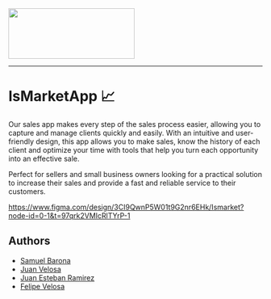 <img src=https://www.icesi.edu.co/buscar-personas/assets/img/ban-icesi.png width="250" height="100" align="center">


-------------------

# IsMarketApp 📈

Our sales app makes every step of the sales process easier, allowing you to capture and manage clients quickly and easily. With an intuitive and user-friendly design, this app allows you to make sales, know the history of each client and optimize your time with tools that help you turn each opportunity into an effective sale.

Perfect for sellers and small business owners looking for a practical solution to increase their sales and provide a fast and reliable service to their customers.

https://www.figma.com/design/3CI9QwnP5W01t9G2nr6EHk/Ismarket?node-id=0-1&t=97qrk2VMIcRlTYrP-1



## Authors

- [Samuel Barona](https://www.github.com/octokatherine)
- [Juan Velosa](https://github.com/JuanVelosa)
- [Juan Esteban Ramirez](https://github.com/Jramirezzz)
- [Felipe Velosa](https://github.com/felipevelasco7)




